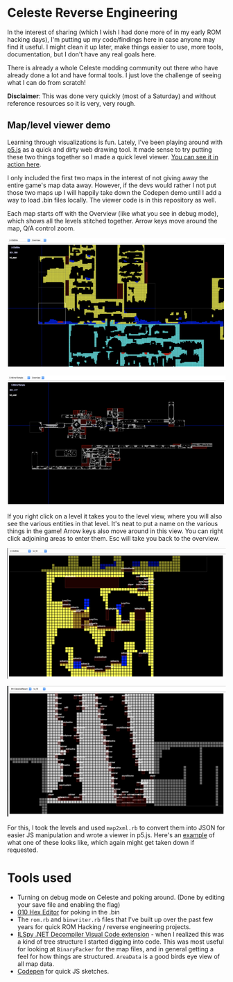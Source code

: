 # Celeste Reverse Engineering

In the interest of sharing (which I wish I had done more of in my early ROM hacking days), I'm putting up my code/findings here in case anyone may find it useful. I might clean it up later, make things easier to use, more tools, documentation, but I don't have any real goals here.

There is already a whole Celeste modding community out there who have already done a lot and have formal tools. I just love the challenge of seeing what I can do from scratch!

**Disclaimer**: This was done very quickly (most of a Saturday) and without reference resources so it is very, very rough.

## Map/level viewer demo

Learning through visualizations is fun. Lately, I've been playing around with [p5.js](https://p5js.org/) as a quick and dirty web drawing tool. It made sense to try putting these two things together so I made a quick level viewer. [You can see it in action here](https://codepen.io/deltabouche/pen/WJPbaQ).

I only included the first two maps in the interest of not giving away the entire game's map data away. However, if the devs would rather I not put those two maps up I will happily take down the Codepen demo until I add a way to load .bin files locally. The viewer code is in this repository as well.

Each map starts off with the Overview (like what you see in debug mode), which shows all the levels stitched together. Arrow keys move around the map, Q/A control zoom.

![Screenshot of Old Site Map overview](screenshot/overview1.png)

![Screenshot of zoomed out Mirror Temple overview](screenshot/overview2.png)

If you right click on a level it takes you to the level view, where you will also see the various entities in that level. It's neat to put a name on the various things in the game! Arrow keys also move around in this view. You can right click adjoining areas to enter them. Esc will take you back to the overview.

![Screenshot of Level view for one of the Badeline chase levels in Old Site](screenshot/levelview1.png)

![Screenshot of Level view for one of the Celestial Resort B-side levels](screenshot/levelview2.png)

For this, I took the levels and used `map2xml.rb` to convert them into JSON for easier JS manipulation and wrote a viewer in p5.js. Here's an [example](http://deltabouche.com/celeste/json/0-Intro.json) of what one of these looks like, which again might get taken down if requested.

# Tools used

* Turning on debug mode on Celeste and poking around. (Done by editing your save file and enabling the flag)
* [010 Hex Editor](https://www.sweetscape.com/010editor/) for poking in the .bin
* The `rom.rb` and `binwriter.rb` files that I've built up over the past few years for quick ROM Hacking / reverse engineering projects.
* [ILSpy .NET Decompiler Visual Code extension](https://marketplace.visualstudio.com/items?itemName=icsharpcode.ilspy-vscode) - when I realized this was a kind of tree structure I started digging into code. This was most useful for looking at `BinaryPacker` for the map files, and in general getting a feel for how things are structured. `AreaData` is a good birds eye view of all map data.
* [Codepen](https://codepen.io/) for quick JS sketches.
